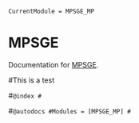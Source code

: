 ```@meta
CurrentModule = MPSGE_MP
```

# MPSGE

Documentation for [MPSGE](https://github.com/mitchphillipson/MPSGE_MP.jl).




#This is a test

#```@index
#```

#```@autodocs
#Modules = [MPSGE_MP]
#```
